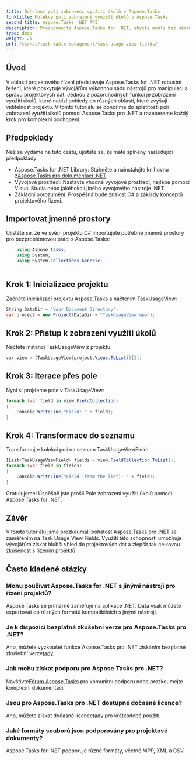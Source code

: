 ```yaml
---
title: Odhalení polí zobrazení využití úkolů v Aspose.Tasks
linktitle: Kolekce polí zobrazení využití úkolů v Aspose.Tasks
second_title: Aspose.Tasks .NET API
description: Prozkoumejte Aspose.Tasks for .NET, abyste mohli bez námahy spravovat a vizualizovat data projektu. Ponořte se do polí zobrazení využití úkolů pro lepší přehled o projektu.
type: docs
weight: 25
url: /cs/net/task-table-management/task-usage-view-fields/
---
```

## Úvod
V oblasti projektového řízení představuje Aspose.Tasks for .NET robustní řešení, které poskytuje vývojářům výkonnou sadu nástrojů pro manipulaci a správu projektových dat. Jednou z pozoruhodných funkcí je zobrazení využití úkolů, které nabízí pohledy do různých oblastí, které zvyšují viditelnost projektu. V tomto tutoriálu se ponoříme do spletitosti polí zobrazení využití úkolů pomocí Aspose.Tasks pro .NET a rozebereme každý krok pro komplexní pochopení.
## Předpoklady
Než se vydáme na tuto cestu, ujistěte se, že máte splněny následující předpoklady:
-  Aspose.Tasks for .NET Library: Stáhněte a nainstalujte knihovnu z[Aspose.Tasks pro dokumentaci .NET](https://reference.aspose.com/tasks/net/).
- Vývojové prostředí: Nastavte vhodné vývojové prostředí, nejlépe pomocí Visual Studia nebo jakéhokoli jiného vývojového nástroje .NET.
- Základní porozumění: Prospěšná bude znalost C# a základy konceptů projektového řízení.
## Importovat jmenné prostory
Ujistěte se, že ve svém projektu C# importujete potřebné jmenné prostory pro bezproblémovou práci s Aspose.Tasks:
```csharp
    using Aspose.Tasks;
    using System;
    using System.Collections.Generic;
    
```
## Krok 1: Inicializace projektu
Začněte inicializací projektu Aspose.Tasks a načtením TaskUsageView:
```csharp
String DataDir = "Your Document Directory";
var project = new Project(DataDir + "TaskUsageView.mpp");
```
## Krok 2: Přístup k zobrazení využití úkolů
Načtěte instanci TaskUsageView z projektu:
```csharp
var view = (TaskUsageView)project.Views.ToList()[2];
```
## Krok 3: Iterace přes pole
Nyní si projdeme pole v TaskUsageView:
```csharp
foreach (var field in view.FieldCollection)
{
    Console.WriteLine("Field: " + field);
}
```
## Krok 4: Transformace do seznamu
Transformujte kolekci polí na seznam TaskUsageViewField:
```csharp
IList<TaskUsageViewField> fields = view.FieldCollection.ToList();
foreach (var field in fields)
{
    Console.WriteLine("Field (from the list): " + field);
}
```
Gratulujeme! Úspěšně jste prošli Pole zobrazení využití úkolů pomocí Aspose.Tasks for .NET.
## Závěr
V tomto tutoriálu jsme prozkoumali bohatost Aspose.Tasks pro .NET se zaměřením na Task Usage View Fields. Využití této schopnosti umožňuje vývojářům získat hlubší vhled do projektových dat a zlepšit tak celkovou zkušenost s řízením projektů.
## Často kladené otázky
### Mohu používat Aspose.Tasks for .NET s jinými nástroji pro řízení projektů?
Aspose.Tasks se primárně zaměřuje na aplikace .NET. Data však můžete exportovat do různých formátů kompatibilních s jinými nástroji.
### Je k dispozici bezplatná zkušební verze pro Aspose.Tasks pro .NET?
 Ano, můžete vyzkoušet funkce Aspose.Tasks pro .NET získáním bezplatné zkušební verze[tady](https://releases.aspose.com/).
### Jak mohu získat podporu pro Aspose.Tasks pro .NET?
 Navštivte[Fórum Aspose.Tasks](https://forum.aspose.com/c/tasks/15) pro komunitní podporu nebo prozkoumejte komplexní dokumentaci.
### Jsou pro Aspose.Tasks pro .NET dostupné dočasné licence?
 Ano, můžete získat dočasné licence[tady](https://purchase.aspose.com/temporary-license/) pro krátkodobé použití.
### Jaké formáty souborů jsou podporovány pro projektové dokumenty?
Aspose.Tasks for .NET podporuje různé formáty, včetně MPP, XML a CSV.